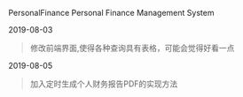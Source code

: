 PersonalFinance
Personal Finance Management System



2019-08-03
>修改前端界面,使得各种查询具有表格，可能会觉得好看一点

2019-08-05
>加入定时生成个人财务报告PDF的实现方法
  
